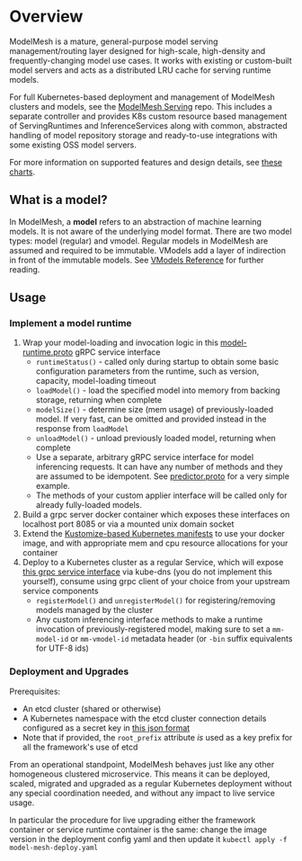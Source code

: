 # Overview

ModelMesh is a mature, general-purpose model serving management/routing layer designed for high-scale, high-density and frequently-changing model use cases. It works with existing or custom-built model servers and acts as a distributed LRU cache for serving runtime models.

For full Kubernetes-based deployment and management of ModelMesh clusters and models, see the [ModelMesh Serving](https://github.com/kserve/modelmesh-serving) repo. This includes a separate controller and provides K8s custom resource based management of ServingRuntimes and InferenceServices along with common, abstracted handling of model repository storage and ready-to-use integrations with some existing OSS model servers.

For more information on supported features and design details, see [these charts](https://github.com/kserve/modelmesh/files/8854091/modelmesh-jun2022.pdf).

## What is a model?

In ModelMesh, a **model** refers to an abstraction of machine learning models. It is not aware of the underlying model format. There are two model types: model (regular) and vmodel. Regular models in ModelMesh are assumed and required to be immutable. VModels add a layer of indirection in front of the immutable models. See [VModels Reference](/docs/vmodels.md) for further reading.

## Usage

### Implement a model runtime

1. Wrap your model-loading and invocation logic in this [model-runtime.proto](/src/main/proto/current/model-runtime.proto) gRPC service interface
   - `runtimeStatus()` - called only during startup to obtain some basic configuration parameters from the runtime, such as version, capacity, model-loading timeout
   - `loadModel()` - load the specified model into memory from backing storage, returning when complete
   - `modelSize()` - determine size (mem usage) of previously-loaded model. If very fast, can be omitted and provided instead in the response from `loadModel`
   - `unloadModel()` - unload previously loaded model, returning when complete
   - Use a separate, arbitrary gRPC service interface for model inferencing requests. It can have any number of methods and they are assumed to be idempotent. See [predictor.proto](/src/test/proto/predictor.proto) for a very simple example.
   - The methods of your custom applier interface will be called only for already fully-loaded models.
2. Build a grpc server docker container which exposes these interfaces on localhost port 8085 or via a mounted unix domain socket
3. Extend the [Kustomize-based Kubernetes manifests](/config) to use your docker image, and with appropriate mem and cpu resource allocations for your container
4. Deploy to a Kubernetes cluster as a regular Service, which will expose [this grpc service interface](/src/main/proto/current/model-mesh.proto) via kube-dns (you do not implement this yourself), consume using grpc client of your choice from your upstream service components
   - `registerModel()` and `unregisterModel()` for registering/removing models managed by the cluster
   - Any custom inferencing interface methods to make a runtime invocation of previously-registered model, making sure to set a `mm-model-id` or `mm-vmodel-id` metadata header (or `-bin` suffix equivalents for UTF-8 ids)

### Deployment and Upgrades

Prerequisites:

-   An etcd cluster (shared or otherwise)
-   A Kubernetes namespace with the etcd cluster connection details configured as a secret key in [this json format](https://github.com/IBM/etcd-java/blob/master/etcd-json-schema.md)
   -   Note that if provided, the `root_prefix` attribute _is_ used as a key prefix for all the framework's use of etcd

From an operational standpoint, ModelMesh behaves just like any other homogeneous clustered microservice. This means it can be deployed, scaled, migrated and upgraded as a regular Kubernetes deployment without any special coordination needed, and without any impact to live service usage.

In particular the procedure for live upgrading either the framework container or service runtime container is the same: change the image version in the deployment config yaml and then update it `kubectl apply -f model-mesh-deploy.yaml`